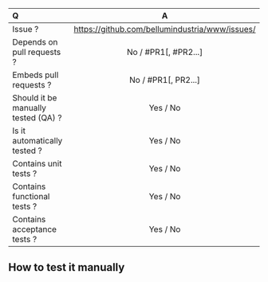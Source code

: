 | Q | A |
| :--- | :---: |
| Issue ? | https://github.com/bellumindustria/www/issues/<NUMBER> |
| Depends on pull requests ? | No / #PR1[, #PR2...] |
| Embeds pull requests ? | No / #PR1[, PR2...] |
| Should it be manually tested (QA) ? | Yes / No |
| Is it automatically tested ? | Yes / No |
| Contains unit tests ? | Yes / No |
| Contains functional tests ? | Yes / No |
| Contains acceptance tests ? | Yes / No |

## How to test it manually
